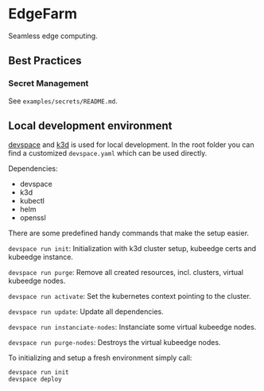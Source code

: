 # EdgeFarm

Seamless edge computing.

## Best Practices

### Secret Management

See `examples/secrets/README.md`.

## Local development environment

[devspace](https://devspace.sh/) and [k3d](https://k3d.io/) is used for
local development. In the root folder you can find a
customized `devspace.yaml` which can be used directly.

Dependencies:

- devspace
- k3d
- kubectl
- helm
- openssl

There are some predefined handy commands that make the setup easier.

`devspace run init`: Initialization with k3d cluster setup, kubeedge certs and kubeedge instance.

`devspace run purge`: Remove all created resources, incl. clusters, virtual kubeedge nodes.

`devspace run activate`: Set the kubernetes context pointing to the cluster.

`devspace run update`: Update all dependencies.

`devspace run instanciate-nodes`: Instanciate some virtual kubeedge nodes.

`devspace run purge-nodes`: Destroys the virtual kubeedge nodes.

To initializing and setup a fresh environment simply call:

```
devspace run init
devspace deploy
```
